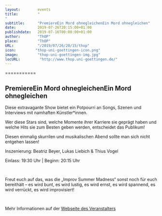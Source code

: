 ```yaml
---
layout:        events
title:         "
"
subtitle:      "PremiereEin Mord ohnegleichenEin Mord ohnegleichen"
date:          2019-07-26T20:15:00+01:00
publishdate:   2019-07-16T00:00:00+01:00
author:        "ThOP"
place:         "ThOP"
URL:           "/2019/07/26/20/15/thop"
icon:         "thop-uni-goettingen-icon.png"
image:         "thop-uni-goettingen-img.jpg"
locURL:         "http://www.thop.uni-goettingen.de/"
---
```




===========

PremiereEin Mord ohnegleichenEin Mord ohnegleichen
-----------





Diese extravagante Show bietet ein Potpourri an Songs, Szenen und Interviews mit namhaften Künstler*innen. 

Wer diese Stars sind, welche Momente ihrer Karriere sie geprägt haben und welche Hits sie zum Besten geben werden, entscheidet das Publikum! 

Diesen einmalig skurrilen und musikalischen Abend sollte man sich nicht entgehen lassen!

Inszenierung: Beatriz Beyer, Lukas Liebich & Thius Vogel

Einlass: 19:30 Uhr | Beginn: 20:15 Uhr

 



Freut euch auf das, was die „Improv Summer Madness“ sonst noch für euch bereithält – es wird bunt, es wird lustig, es wird ernst, es wird spannend, es wird verrückt, es wird improvisiert! 

 



Mehr Informationen auf der [Webseite des Veranstalters](http://www.thop.uni-goettingen.de/http://www.thop.uni-goettingen.de/sommer2019/201907-improv-madness-mord.php)
